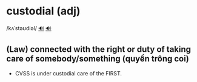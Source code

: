 # custodial (adj)

/kʌˈstəʊdiəl/ [🔊](https://www.oxfordlearnersdictionaries.com/media/english/uk_pron/c/cus/custo/custodial__gb_1.mp3) [🔊](https://www.oxfordlearnersdictionaries.com/media/english/us_pron/c/cus/custo/custodial__us_1.mp3)

## (Law) connected with the right or duty of taking care of somebody/something (quyền trông coi)

- CVSS is under custodial care of the FIRST.